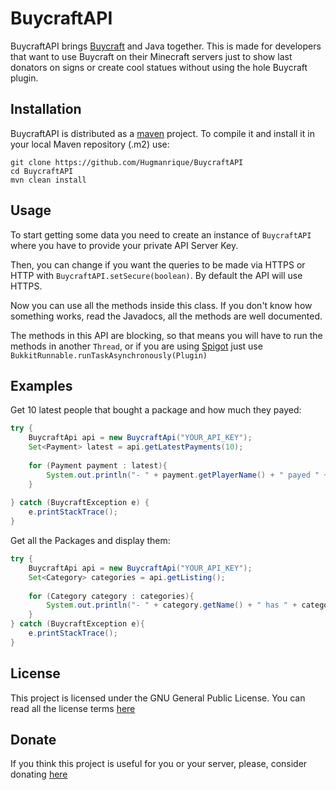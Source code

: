# BuycraftAPI

BuycraftAPI brings [Buycraft](https://buycraft.net) and Java together. This is made for developers that want to use Buycraft on their Minecraft servers just to show last donators on signs or create cool statues without using the hole Buycraft plugin.

## Installation
BuycraftAPI is distributed as a [maven](http://maven.apache.org/) project. To compile it and install it in your local Maven repository (.m2) use:

```
git clone https://github.com/Hugmanrique/BuycraftAPI
cd BuycraftAPI
mvn clean install
```

## Usage
To start getting some data you need to create an instance of `BuycraftAPI` where you have to provide your private API Server Key.

Then, you can change if you want the queries to be made via HTTPS or HTTP with `BuycraftAPI.setSecure(boolean)`. By default the API will use HTTPS.

Now you can use all the methods inside this class. If you don't know how something works, read the Javadocs, all the methods are well documented.

The methods in this API are blocking, so that means you will have to run the methods in another `Thread`, or if you are using [Spigot](https://spigotmc.org) just use `BukkitRunnable.runTaskAsynchronously(Plugin)`

## Examples
Get 10 latest people that bought a package and how much they payed:

```java
try {
    BuycraftApi api = new BuycraftApi("YOUR_API_KEY");
    Set<Payment> latest = api.getLatestPayments(10);
    
    for (Payment payment : latest){
        System.out.println("- " + payment.getPlayerName() + " payed " + payment.getAmount() + payment.getCurrencySymbol());
    }
    
} catch (BuycraftException e) {
    e.printStackTrace();
}
```

Get all the Packages and display them:
```java
try {
    BuycraftApi api = new BuycraftApi("YOUR_API_KEY");
    Set<Category> categories = api.getListing();
    
    for (Category category : categories){
        System.out.println("- " + category.getName() + " has " + category.getPackages().size() + " packages and " + category.getSubCategories().size() + " subcategories");
    }
} catch (BuycraftException e){
    e.printStackTrace();
}
```

## License
This project is licensed under the GNU General Public License. You can read all the license terms [here](LICENSE)

## Donate
If you think this project is useful for you or your server, please, consider donating [here](https://paypal.me/Hugmanrique)